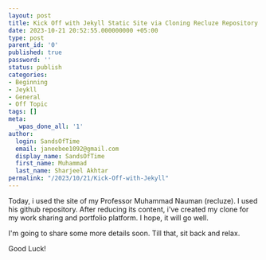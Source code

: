 ```yaml
---
layout: post
title: Kick Off with Jekyll Static Site via Cloning Recluze Repository
date: 2023-10-21 20:52:55.000000000 +05:00
type: post
parent_id: '0'
published: true
password: ''
status: publish
categories:
- Beginning
- Jeykll
- General
- Off Topic
tags: []
meta:
  _wpas_done_all: '1'
author:
  login: SandsOfTime
  email: janeebee1092@gmail.com
  display_name: SandsOfTime
  first_name: Muhammad
  last_name: Sharjeel Akhtar
permalink: "/2023/10/21/Kick-Off-with-Jekyll"
---
```

Today, i used the site of my Professor Muhammad Nauman (recluze). I used his github repository. After reducing its content, i've created my clone for my work sharing and portfolio platform. I hope, it will go well.

I'm going to share some more details soon. Till that, sit back and relax.

Good Luck!